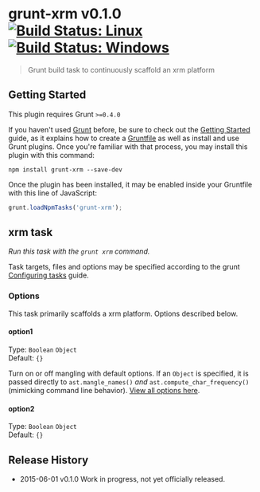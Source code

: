 # grunt-xrm v0.1.0 [![Build Status: Linux](https://travis-ci.org/BclEx/grunt-xrm.svg?branch=master)](https://travis-ci.org/BclEx/grunt-xrm) [![Build Status: Windows](https://ci.appveyor.com/api/projects/status/v1art1ud8qp7p4o9/branch/master?svg=true)](https://ci.appveyor.com/project/gruntjs/grunt-xrm/branch/master)

> Grunt build task to continuously scaffold an xrm platform




## Getting Started
This plugin requires Grunt `>=0.4.0`

If you haven't used [Grunt](http://gruntjs.com/) before, be sure to check out the [Getting Started](http://gruntjs.com/getting-started) guide, as it explains how to create a [Gruntfile](http://gruntjs.com/sample-gruntfile) as well as install and use Grunt plugins. Once you're familiar with that process, you may install this plugin with this command:

```shell
npm install grunt-xrm --save-dev
```

Once the plugin has been installed, it may be enabled inside your Gruntfile with this line of JavaScript:

```js
grunt.loadNpmTasks('grunt-xrm');
```


## xrm task
_Run this task with the `grunt xrm` command._

Task targets, files and options may be specified according to the grunt [Configuring tasks](http://gruntjs.com/configuring-tasks) guide.

### Options

This task primarily scaffolds a xrm platform. Options described below.


#### option1
Type: `Boolean` `Object`  
Default: `{}`

Turn on or off mangling with default options. If an `Object` is specified, it is passed directly to `ast.mangle_names()` *and* `ast.compute_char_frequency()` (mimicking command line behavior). [View all options here](https://github.com/mishoo/UglifyJS2#mangler-options).

#### option2
Type: `Boolean` `Object`  
Default: `{}`


## Release History

 * 2015-06-01   v0.1.0   Work in progress, not yet officially released.